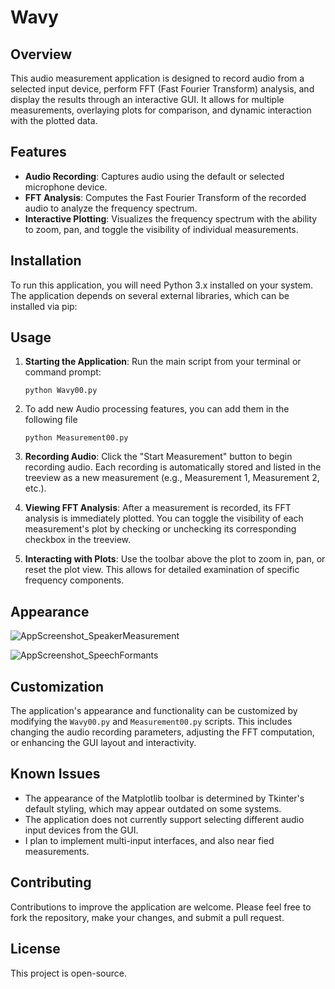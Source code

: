 # Wavy
## Overview

This audio measurement application is designed to record audio from a selected input device, perform FFT (Fast Fourier Transform) analysis, and display the results through an interactive GUI. It allows for multiple measurements, overlaying plots for comparison, and dynamic interaction with the plotted data.

## Features

- **Audio Recording**: Captures audio using the default or selected microphone device.
- **FFT Analysis**: Computes the Fast Fourier Transform of the recorded audio to analyze the frequency spectrum.
- **Interactive Plotting**: Visualizes the frequency spectrum with the ability to zoom, pan, and toggle the visibility of individual measurements.


## Installation

To run this application, you will need Python 3.x installed on your system. The application depends on several external libraries, which can be installed via pip:


## Usage

1. **Starting the Application**: Run the main script from your terminal or command prompt:

    ```
    python Wavy00.py
    ```
2. To add new Audio processing features, you can add them in the following file

    ```
    python Measurement00.py
    ```

4. **Recording Audio**: Click the "Start Measurement" button to begin recording audio. Each recording is automatically stored and listed in the treeview as a new measurement (e.g., Measurement 1, Measurement 2, etc.).

5. **Viewing FFT Analysis**: After a measurement is recorded, its FFT analysis is immediately plotted. You can toggle the visibility of each measurement's plot by checking or unchecking its corresponding checkbox in the treeview.

6. **Interacting with Plots**: Use the toolbar above the plot to zoom in, pan, or reset the plot view. This allows for detailed examination of specific frequency components.

## Appearance
![AppScreenshot_SpeakerMeasurement](https://github.com/SrikarWritesCode/Wavy/assets/117887199/8d3635c3-d836-4b88-946b-e5783ba0cd67)


![AppScreenshot_SpeechFormants](https://github.com/SrikarWritesCode/Wavy/assets/117887199/66da1430-1d6e-4922-834a-8417f47af2d0)


## Customization

The application's appearance and functionality can be customized by modifying the `Wavy00.py` and `Measurement00.py` scripts. This includes changing the audio recording parameters, adjusting the FFT computation, or enhancing the GUI layout and interactivity.

## Known Issues

- The appearance of the Matplotlib toolbar is determined by Tkinter's default styling, which may appear outdated on some systems.
- The application does not currently support selecting different audio input devices from the GUI.
- I plan to implement multi-input interfaces, and also near fied measurements. 

## Contributing

Contributions to improve the application are welcome. Please feel free to fork the repository, make your changes, and submit a pull request.

## License

This project is open-source.
